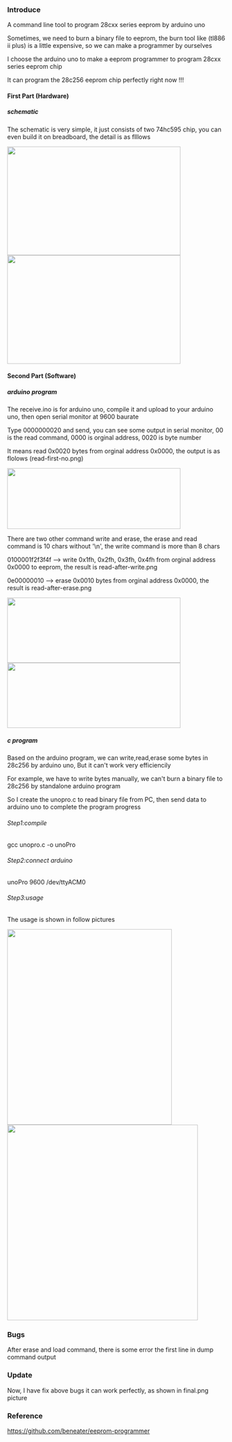 ### Introduce

A command line tool to program 28cxx series eeprom by arduino uno

Sometimes, we need to burn a binary file to eeprom, the burn tool like (tl886 ii plus) is a little expensive, so we can make a programmer by ourselves

I choose the arduino uno to make a eeprom programmer to program 28cxx series eeprom chip

It can program the 28c256 eeprom chip perfectly right now !!!

#### First Part (Hardware)

##### schematic

The schematic is very simple, it just consists of two 74hc595 chip, you can even build it on breadboard, the detail is as flllows

<img src="https://github.com/2076625923/arduino-programmer/blob/main/sch.png" width="400" height="250">                                                  <img src="https://github.com/2076625923/arduino-programmer/blob/main/hardware.jpg" width="400" height="250">


#### Second Part (Software)

##### arduino program

The receive.ino is for arduino uno, compile it and upload to your arduino uno, then open serial monitor at 9600 baurate

Type 0000000020 and send, you can see some output in serial monitor,  00 is the read command,  0000 is orginal address,  0020 is byte number

It means read 0x0020 bytes from orginal address 0x0000, the output is as flolows (read-first-no.png)

<img src="https://github.com/2076625923/arduino-programmer/blob/main/read-first-no.png" width="400" height="140">

There are two other command write and erase, the erase and read command is 10 chars without '\n', the write command is more than 8 chars

0100001f2f3f4f --> write 0x1fh, 0x2fh, 0x3fh, 0x4fh from orginal address 0x0000 to eeprom, the result is read-after-write.png

0e00000010 --> erase 0x0010 bytes from orginal address 0x0000, the result is read-after-erase.png

<img src="https://github.com/2076625923/arduino-programmer/blob/main/read-after-write.png" width="400" height="150">                                       <img src="https://github.com/2076625923/arduino-programmer/blob/main/read-after-erase.png" width="400" height="150"/>

##### c program

Based on the arduino program, we can write,read,erase some bytes in 28c256 by arduino uno, But it can't work very efficiencily

For example, we have to write bytes manually, we can't burn a binary file to 28c256 by standalone arduino program

So I create the unopro.c to read binary file from PC, then send data to arduino uno to complete the program progress

###### Step1:compile

gcc unopro.c -o unoPro

###### Step2:connect arduino

unoPro   9600   /dev/ttyACM0

###### Step3:usage

The usage is shown in follow pictures

<img src="https://github.com/2076625923/arduino-programmer/blob/main/usage.png" width="380" height="450">                                               <img src="https://github.com/2076625923/arduino-programmer/blob/main/final.png" width="440" height="450">

### Bugs

After erase and load command, there is some error the first line in dump command output

### Update

Now, I have fix above bugs it can work perfectly, as shown in final.png picture

### Reference

https://github.com/beneater/eeprom-programmer
